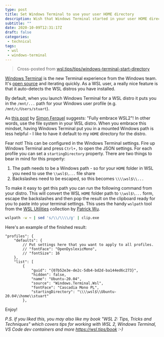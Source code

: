 ```yaml
---
type: post
title: Set Windows Terminal to use your user HOME directory
description: Wish that Windows Terminal started in your user HOME directory for WSL profiles?
subtitle: ""
date: 2020-10-09T12:31:17Z
draft: false
categories:
 - technical
tags:
 - wsl
 - windows-terminal
---
```


> Cross-posted from [wsl.tips/tips/windows-terminal-start-directory](https://wsl.tips/tips/windows-terminal-start-directory)

[Windows Terminal](https://aka.ms/terminal) is the new Terminal experience from the Windows team. It's [open source](https://github.com/microsoft/terminal) and iterating quickly. As a WSL user, a really nice feature is that it auto-detects the WSL distros you have installed.

By default, when you launch Windows Terminal for a WSL distro it puts you in the `/mnt/...` path for your Windows user profile (e.g. `/mnt/c/Users/stuart`). 

As [this post](https://www.docker.com/blog/docker-desktop-wsl-2-best-practices/) by [Simon Ferquel](https://twitter.com/sferquel) suggests: "Fully embrace WSL2"! In other words, use the file system in your WSL distro. When you embrace this mindset, having Windows Terminal put you in a mounted Windows path is less helpful - I like to have it default to my `HOME` directory for the distro.

Fear not! This can be configured in the Windows Terminal settings. Fire up Windows Terminal and press `Ctrl+,` to open the JSON settings. For each profile you can set a `startingDirectory` property. There are two things to bear in mind for this property:

1. The path needs to be a Windows path - so for your `HOME` folder in WSL you need to use the `\\wsl$\...` file share
1. Backslashes need to be escaped, so this becomes `\\\\wsl$\\...`

To make it easy to get this path you can run the following command from your distro. This will convert the WSL `HOME` folder path to `\\wsl$\...` form, escape the backslashes and then pop the result on the clipboard ready for you to paste into your terminal settings. This uses the handy `wslpath` tool from the [WSL Utilities](https://wslutiliti.es/) collection by [Patrick Wu](https://twitter.com/callmepkwu).


```bash
wslpath -w ~ | sed 's/\\/\\\\/g' | clip.exe
```


Here's an example of the finished result:

```jsonc
"profiles": {
    "defaults": {
        // Put settings here that you want to apply to all profiles.
        // "fontFace": "OpenDyslexicMono",
        // "fontSize": 16
    },
    "list": [
        {
            "guid": "{07b52e3e-de2c-5db4-bd2d-ba144ed6c273}",
            "hidden": false,
            "name": "Ubuntu-20.04",
            "source": "Windows.Terminal.Wsl",
            "fontFace": "Cascadia Mono PL",
            "startingDirectory": "\\\\wsl$\\Ubuntu-20.04\\home\\stuart"
        },

```


Enjoy!

*P.S. If you liked this, you may also like my book "WSL 2: Tips, Tricks and Techniques" which covers tips for working with WSL 2, Windows Terminal, VS Code dev containers and more <https://wsl.tips/book> :-)*

